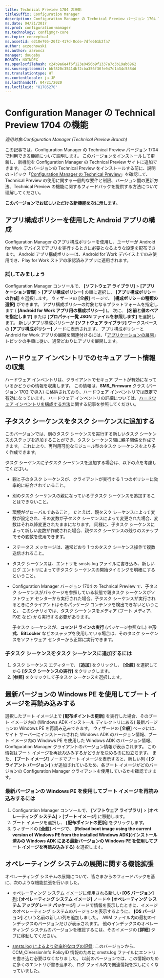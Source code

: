 ```yaml
---
title: Technical Preview 1704 の機能
titleSuffix: Configuration Manager
description: Configuration Manager の Technical Preview バージョン 1704 で使用できる機能について説明します。
ms.date: 04/21/2017
ms.prod: configuration-manager
ms.technology: configmgr-core
ms.topic: conceptual
ms.assetid: e318e705-20f2-417d-8cde-7dfe661b2fa7
author: aczechowski
ms.author: aaroncz
manager: dougeby
ROBOTS: NOINDEX
ms.openlocfilehash: c24b9a6e4f6f123e0456b9f1337a7c3b19ab6962
ms.sourcegitcommit: bbf820c35414bf2cba356f30fe047c1a34c5384d
ms.translationtype: HT
ms.contentlocale: ja-JP
ms.lasthandoff: 04/21/2020
ms.locfileid: "81705270"
---
```

# <a name="capabilities-in-technical-preview-1704-for-configuration-manager"></a>Configuration Manager の Technical Preview 1704 の機能

*適用対象:Configuration Manager (Technical Preview Branch)*

この記事では、Configuration Manager の Technical Preview バージョン 1704 で利用できる機能について説明します。 このバージョンをインストールして更新し、新機能を Configuration Manager の Technical Preview サイトに追加できます。 このバージョンの Technical Preview をインストールする前に、説明のトピック「[Configuration Manager の Technical Preview](../../core/get-started/technical-preview.md)」を確認して、Technical Preview の使用に関する一般的な要件と制限、バージョン間の更新方法、Technical Preview の機能に関するフィードバックを提供する方法について理解してください。    


**このバージョンでお試しいただける新機能を次に示します。**  

## <a name="configure-android-apps-with-app-configuration-policies"></a>アプリ構成ポリシーを使用した Android アプリの構成
Configuration Manager のアプリ構成ポリシーを使用し、ユーザーが Android for Work デバイスでアプリを実行するときに必要となるような設定を配布できます。 Android アプリ構成ポリシーは、Android for Work デバイス上でのみ使用でき、Play for Work ストアの承認済みアプリに適用されます。

### <a name="try-it-out"></a>試してみましょう                 

Configuration Manager コンソールで、 **[ソフトウェア ライブラリ]**  >  **[アプリケーション管理]**  >  **[アプリ構成ポリシー]** の順に選択し、 **[アプリ構成ポリシーの作成]** を選択します。 ウィザードの **[全般]** ページで、 **[構成ポリシーの種類の選択]** ができます。 アプリ構成ポリシーの対象となるプラットフォームを指定します ( **[Android for Work アプリ用の構成ポリシー]** )。 次に、 **[名前と値のペアを指定します]** または **[プロパティ一覧 JSON ファイルを参照します]** を選択します。 新しいアプリ構成ポリシーが **[ソフトウェア ライブラリ]** ワークスペースの **[アプリ構成ポリシー]** ノードに表示されます。 アプリ構成ポリシーと Android for Work アプリの展開を関連付けるには、「[アプリケーションの展開](../../apps/deploy-use/deploy-applications.md)」トピックの手順に従い、通常どおりにアプリを展開します。

## <a name="hardware-inventory-collects-secure-boot-information"></a>ハードウェア インベントリでのセキュア ブート情報の収集
ハードウェア インベントリは、クライアントでセキュア ブートが有効になっているかどうかの情報を収集します。 この情報は、**SMS_Firmware** クラス (バージョン 1702 で導入) に格納されており、ハードウェア インベントリでは既定で有効になっています。 ハードウェア インベントリの詳細については、[ハードウェア インベントリを構成する方法](../clients/manage/inventory/configure-hardware-inventory.md)に関する記事を参照してください。

## <a name="add-child-task-sequences-to-a-task-sequence"></a>子タスク シーケンスをタスク シーケンスに追加する
このバージョンでは、別のタスク シーケンスを実行する新しいタスク シーケンスのステップを追加することができ、タスク シーケンス間に親子関係を作成できます。 これにより、再利用可能なモジュール型のタスク シーケンスをより多く作成できます。  

タスク シーケンスに子タスク シーケンスを追加する場合は、以下の点を考慮してください。

- 親と子のタスク シーケンスが、クライアントが実行する 1 つのポリシーに効率的に結合されていること。
- 別のタスク シーケンスの親になっている子タスク シーケンスを追加することはできないこと。
- 環境がグローバルであること。 たとえば、親タスク シーケンスによって変数が設定され、その変数が子タスク シーケンスによって変更された場合、変数はそれ以降変更されたままになります。 同様に、子タスク シーケンスによって新しい変数が作成された場合、親タスク シーケンスの残りのステップでその変数を使用できます。
- ステータス メッセージは、通常どおり 1 つのタスク シーケンス操作で複数送信されること。
- タスク シーケンスは、エントリを smsts.log ファイルに書き込み、新しいログ エントリによって子タスク シーケンスの開始タイミングを明確にするということ。
- Configuration Manager バージョン 1704 の Technical Preview で、子タスク シーケンスがパッケージを参照している状態で親タスク シーケンスがソフトウェア センターから実行された場合、子タスク シーケンスが実行されるときにクライアントはそのパッケージ コンテンツを検出できないということ。 このシナリオでは、タスク シーケンスをメディア (ブート メディア、PXE など) から実行する必要があります。  

    子タスク シーケンスが、**コマンド ラインの実行** (パッケージ参照なし) や**形式**、**BitLocker** などのステップを使用している場合は、そのタスク シーケンスをソフトウェア センターから正常に実行できます。

### <a name="to-add-a-child-task-sequence-to-a-task-sequence"></a>子タスク シーケンスをタスク シーケンスに追加するには
1. タスク シーケンス エディターで、 **[追加]** をクリックし、 **[全般]** を選択してから **[タスク シーケンスの実行]** をクリックします。
2. **[参照]** をクリックして子タスク シーケンスを選択します。  

## <a name="reload-boot-images-with-current-windows-pe-version"></a>最新バージョンの Windows PE を使用してブート イメージを再読み込みする
選択したブート イメージ上で **[配布ポイントの更新]** を実行した場合、そのブート イメージ内の (Windows ADK インストール ディレクトリにある) 最新バージョンの Windows PE を再読み込みできます。 ウィザードの **[全般]** ページには、サイト サーバーにインストールされた Windows ADK のバージョン情報、ブート イメージ内の Windows PE を使用した Windows ADK のバージョン情報、Configuration Manager クライアントのバージョン情報が表示されます。 この情報はブート イメージを再読み込みするかどうかを決めるのに役立ちます。 また、 **[ブート イメージ]** ノードでブート イメージを表示すると、新しい列 ( **[クライアント バージョン]** ) が追加されているため、各ブート イメージがどのバージョンの Configuration Manager クライアントを使用しているかを確認できます。

### <a name="to-reload-a-boot-image-with-the-current-windows-pe-version"></a>最新バージョンの Windows PE を使用してブート イメージを再読み込みするには

1. Configuration Manager コンソールで、 **[ソフトウェア ライブラリ]**  >  **[オペレーティング システム]**  >  **[ブート イメージ]** に移動します。
2. ブート イメージを選択し、 **[配布ポイントの更新]** をクリックします。
3. ウィザードの **[全般]** ページで、 **[Reload boot image using the current version of Windows PE from the installed Windows ADK]\(インストール済みの Windows ADK にある最新バージョンの Windows PE を使用してブート イメージを再読み込みする)** を選択します。

## <a name="improvements-to-operating-system-deployment"></a>オペレーティング システムの展開に関する機能拡張
オペレーティング システムの展開について、皆さまからのフィードバックを基に、次のような機能拡張を行いました。

- [オペレーティング システム イメージに使用される新しい **[OS バージョン]** 列](https://configurationmanager.uservoice.com/forums/300492-ideas/suggestions/17558407-add-a-column-to-the-operating-system-images-node-f): **[オペレーティング システム イメージ]** ノードや **[オペレーティング システム アップグレード パッケージ]** ノードで情報を表示したときに、イメージのオペレーティング システムのバージョンを表示するように、 **[OS バージョン]** という名前の新しい列を追加しました。 .WIM ファイル内の最初のインデックスのバージョンだけが表示されます。 他のインデックスのオペレーティング システムのバージョンを確認するには、そのイメージの **[詳細]** タブに移動してください。

- [smsts.log によるより効率的なログの記録](https://configurationmanager.uservoice.com/forums/300492-ideas/suggestions/16791919-stop-filling-smsts-log-with-useless): このバージョンから、CCM_CIVersionInfo.PolicyID 情報のために smsts.log ファイルにエントリを書き込む必要はなくなりました。 以前のバージョンでは、この情報のために多くのエントリが書き込まれ、ログ ファイル内で関連情報を探しにくくなっていました。

